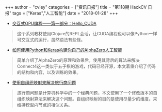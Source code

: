 +++
author = "cvley"
categories = ["资讯日报"]
title = "第118期 HackCV 日报"
tags = ["Keras","人工智能"]
date = "2018-01-28"
+++

- [交互式GPU编程——第一部分：Hello_CUDA](http://dragan.rocks/articles/18/Interactive-GPU-Programming-1-Hello-CUDA?from=hackcv&hmsr=hackcv.com&utm_medium=hackcv.com&utm_source=hackcv.com)

> 这个系列教材使用Clojure的REPL会话，让CUDA编程也可以像Python一样可交互式的运行，虽然语法有些怪。

- [如何使用Python和Keras构建你自己的AlphaZero人工智能](https://medium.com/applied-data-science/how-to-build-your-own-alphazero-ai-using-python-and-keras-7f664945c188?from=hackcv&hmsr=hackcv.com&utm_medium=hackcv.com&utm_source=hackcv.com)

> 简单介绍了AlphaZero的原理和效果后，使用其背后的算法来解决Connect4这一类似于五子棋的游戏，代码已经开源，本文着重介绍了代码的结构和内容，以及训练的效果。

- [使用自组织映射来解决旅行商问题](https://diego.codes/post/som-tsp/?from=hackcv&hmsr=hackcv.com&utm_medium=hackcv.com&utm_source=hackcv.com)

> 旅行商问题是计算机科学中的一个经典问题，本文使用了一个修改版本的自组织映射算法来解决这个问题。自组织映射的目的是使用尽量少的维度，来维持模型内节点的相似关系。

